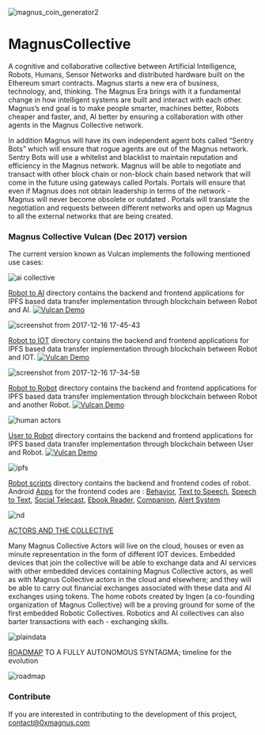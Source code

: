 ![magnus_coin_generator2](https://user-images.githubusercontent.com/33899852/34069771-d0e34828-e27d-11e7-86c6-ebb772e1c0fe.png)
# MagnusCollective
A cognitive and collaborative collective between
Artificial Intelligence, Robots, Humans, Sensor
Networks and distributed hardware built on
the Ethereum smart contracts. Magnus starts a
new era of business, technology, and, thinking.
The Magnus Era brings with it a fundamental
change in how intelligent systems are built and
interact with each other. Magnus’s end goal is to
make people smarter, machines better, Robots
cheaper and faster, and, AI better by ensuring a
collaboration with other agents in the Magnus
Collective network.

In addition Magnus will have its own independent
agent bots called “Sentry Bots” which will ensure
that rogue agents are out of the Magnus network.
Sentry Bots will use a whitelist and blacklist to
maintain reputation and efficiency in the Magnus
network.
Magnus will be able to negotiate and transact
with other block chain or non-block chain
based network that will come in the future using
gateways called Portals. Portals will ensure that
even if Magnus does not obtain leadership in
terms of the network - Magnus will never become
obsolete or outdated . Portals will translate the
negotiation and requests between different
networks and open up Magnus to all the external
networks that are being created. 

### Magnus Collective Vulcan (Dec 2017) version
The current version known as Vulcan implements the following mentioned use cases:

![ai collective](https://user-images.githubusercontent.com/33899852/34070504-935e9272-e28d-11e7-90f2-447657f84ab5.PNG)

[Robot to AI](https://github.com/adi1001/MagnusCollective/tree/master/Robot%20to%20AI) directory contains the backend and 
frontend applications for IPFS based data transfer implementation through blockchain between Robot and AI.
[![Vulcan Demo](https://i.imgur.com/Gb1t1jZ.png)](https://youtu.be/_OYuQY_bL_g)

![screenshot from 2017-12-16 17-45-43](https://user-images.githubusercontent.com/33899852/34070264-07c0df58-e289-11e7-9866-22b4860f8adc.png)

[Robot to IOT](https://github.com/adi1001/MagnusCollective/tree/master/Robot%20to%20IOT) directory contains the backend and frontend applications for IPFS based data transfer implementation through blockchain between Robot and IOT.
[![Vulcan Demo](https://i.imgur.com/Gb1t1jZ.png)](https://youtu.be/9Pi5rGQFaj4)

![screenshot from 2017-12-16 17-34-58](https://user-images.githubusercontent.com/33899852/34070220-0cff0bda-e288-11e7-8e8c-501bd1b29107.png)

[Robot to Robot](https://github.com/adi1001/MagnusCollective/tree/master/Robot%20to%20Robot) directory contains the backend and frontend applications for IPFS based data transfer implementation through blockchain between Robot and another Robot.
[![Vulcan Demo](https://i.imgur.com/Gb1t1jZ.png)](https://youtu.be/g1zeG_WxBKU)

![human actors](https://user-images.githubusercontent.com/33899852/34070575-61840542-e28e-11e7-8049-422217caaa4b.PNG)

[User to Robot](https://github.com/adi1001/MagnusCollective/tree/master/User%20to%20Robot) directory contains the backend and frontend applications for IPFS based data transfer implementation through blockchain between User and Robot.
[![Vulcan Demo](https://i.imgur.com/Gb1t1jZ.png)](https://youtu.be/IzRD7j1Qsnc)

![ipfs](https://user-images.githubusercontent.com/33899852/34070601-d41487a8-e28e-11e7-9bc8-783f226d3e89.PNG)

[Robot scripts](https://github.com/adi1001/MagnusCollective/tree/master/Robot%20Scripts) directory contains the backend and frontend codes of robot.
Android [Apps](https://github.com/adi1001/MagnusCollective/tree/master/Robot%20Scripts/Android_Apps_Script) for the frontend codes are : [Behavior](https://github.com/adi1001/MagnusCollective/tree/master/Robot%20Scripts/MainRobot_Script/Behavior), [Text to Speech](https://github.com/adi1001/MagnusCollective/tree/master/Robot%20Scripts/MainRobot_Script/SpeechToText), [Speech to Text](https://github.com/adi1001/MagnusCollective/tree/master/Robot%20Scripts/MainRobot_Script/SpeechToText), [Social Telecast](https://github.com/adi1001/MagnusCollective/tree/master/Robot%20Scripts/Android_Apps_Script/SocialTelecastApp), [Ebook Reader](https://github.com/adi1001/MagnusCollective/tree/master/Robot%20Scripts/Android_Apps_Script/E-BookReader), [Companion](https://github.com/adi1001/MagnusCollective/tree/master/Robot%20Scripts/MainRobot_Script/Companion),  [Alert System](https://github.com/adi1001/MagnusCollective/tree/master/Robot%20Scripts/Android_Apps_Script/AlertSystem)

![nd](https://user-images.githubusercontent.com/33899852/34070726-45a829b8-e291-11e7-9c9a-a8012dfe05b0.PNG)


[ACTORS AND THE COLLECTIVE](https://github.com/adi1001/MagnusCollective/blob/master/Actors%20and%20Collective.md)

Many Magnus Collective Actors will live on the cloud, houses or even as minute representation in the form of different IOT devices. Embedded devices that join the collective will be able to exchange data and AI services with other embedded devices containing Magnus Collective actors, as well as with Magnus Collective actors in the cloud and elsewhere; and they will be able to carry out financial exchanges associated with these data and AI exchanges using tokens. The home robots created by Ingen (a co-founding organization of Magnus Collective) will be a proving ground for some of the first embedded Robotic Collectives. Robotics and AI collectives can also barter transactions with each - exchanging skills.

![plaindata](https://user-images.githubusercontent.com/33899852/34071123-9e40efaa-e297-11e7-844e-b7898c9eebb4.PNG)

[ROADMAP](https://github.com/adi1001/MagnusCollective/blob/master/ROADMAP.md) TO A FULLY AUTONOMOUS SYNTAGMA; timeline for the evolution

![roadmap](https://user-images.githubusercontent.com/33899852/34071000-2ddd8cd4-e295-11e7-8832-2069aba2cbbc.PNG)

### Contribute
If you are interested in contributing to the development of this project, contact@0xmagnus.com
